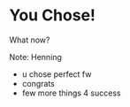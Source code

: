 # You Chose!

What now?

Note:
Henning

- u chose perfect fw
- congrats
- few more things 4 success
